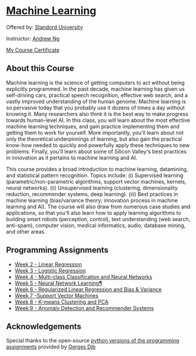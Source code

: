 # [Machine Learning](https://www.coursera.org/learn/machine-learning) 

Offered by: [Standord University](http://cs229.stanford.edu/)

Instructor: [Andrew Ng](http://www.andrewng.org/)

[My Course Certificate](https://www.coursera.org/account/accomplishments/records/SFYW93JX52Y2)

## About this Course

Machine learning is the science of getting computers to act without being explicitly programmed. In the past decade, machine learning has given us self-driving cars, practical speech recognition, effective web search, and a vastly improved understanding of the human genome. Machine learning is so pervasive today that you probably use it dozens of times a day without knowing it. Many researchers also think it is the best way to make progress towards human-level AI. In this class, you will learn about the most effective machine learning techniques, and gain practice implementing them and getting them to work for yourself. More importantly, you'll learn about not only the theoretical underpinnings of learning, but also gain the practical know-how needed to quickly and powerfully apply these techniques to new problems. Finally, you'll learn about some of Silicon Valley's best practices in innovation as it pertains to machine learning and AI.

This course provides a broad introduction to machine learning, datamining, and statistical pattern recognition. Topics include: (i) Supervised learning (parametric/non-parametric algorithms, support vector machines, kernels, neural networks). (ii) Unsupervised learning (clustering, dimensionality reduction, recommender systems, deep learning). (iii) Best practices in machine learning (bias/variance theory; innovation process in machine learning and AI). The course will also draw from numerous case studies and applications, so that you'll also learn how to apply learning algorithms to building smart robots (perception, control), text understanding (web search, anti-spam), computer vision, medical informatics, audio, database mining, and other areas.

## Programming Assignments

  - [Week 2 - Linear Regression](https://github.com/ljl96/Coursera-Online-Courses/blob/master/Machine%20Learning/Week%202%20-%20Linear%20Regression/exercise1.ipynb)
  - [Week 3 - Logistic Regression](https://github.com/ljl96/Coursera-Online-Courses/blob/master/Machine%20Learning/Week%203%20-%20Logistic%20Regression/exercise2.ipynb)
  - [Week 4 - Multi-class Classification and Neural Networks](https://github.com/ljl96/Coursera-Online-Courses/blob/master/Machine%20Learning/Week%204%20-%20Multi-class%20Classification%20and%20Neural%20Networks/exercise3.ipynb)
  - [Week 5 - Neural Network Learning¶](https://github.com/ljl96/Coursera-Online-Courses/blob/master/Machine%20Learning/Week%205%20-%20Neural%20Network%20Learning/exercise4.ipynb)
  - [Week 6 - Regularized Linear Regression and Bias & Variance](https://github.com/ljl96/Coursera-Online-Courses/blob/master/Machine%20Learning/Week%206%20-%20Regularized%20Linear%20Regression%20and%20Bias%20%26%20Variance/exercise5.ipynb)
  - [Week 7 -Support Vector Machines](https://github.com/ljl96/Coursera-Online-Courses/blob/master/Machine%20Learning/Week%207%20-Support%20Vector%20Machines/exercise6.ipynb)
  - [Week 8 - K-means Clustering and PCA](https://github.com/ljl96/Coursera-Online-Courses/blob/master/Machine%20Learning/Week%208%20-%20K-means%20Clustering%20and%20PCA/exercise7.ipynb)
  - [Week 9 - Anomaly Detection and Recommender Systems](https://github.com/ljl96/Coursera-Online-Courses/blob/master/Machine%20Learning/Week%209%20-%20Anomaly%20Detection%20and%20Recommender%20Systems/exercise8.ipynb)

## Acknowledgements

Special thanks to the open-source [python versions of the programming assignments](https://github.com/dibgerge/ml-coursera-python-assignments) provided by [Gerges Dib](https://github.com/dibgerge)
